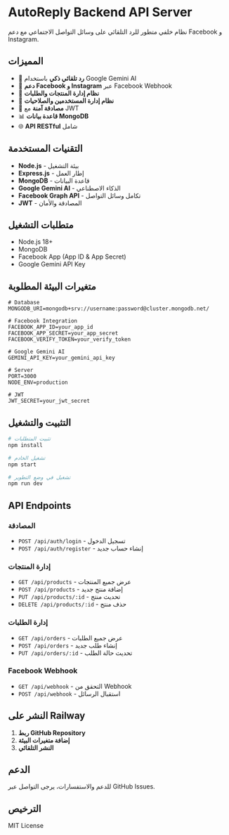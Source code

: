 # AutoReply Backend API Server

نظام خلفي متطور للرد التلقائي على وسائل التواصل الاجتماعي مع دعم Facebook و Instagram.

## المميزات

- 🤖 **رد تلقائي ذكي** باستخدام Google Gemini AI
- 📱 **دعم Facebook و Instagram** عبر Facebook Webhook
- 🛒 **نظام إدارة المنتجات والطلبات**
- 👥 **نظام إدارة المستخدمين والصلاحيات**
- 🔐 **مصادقة آمنة** مع JWT
- 📊 **قاعدة بيانات MongoDB**
- 🌐 **API RESTful** شامل

## التقنيات المستخدمة

- **Node.js** - بيئة التشغيل
- **Express.js** - إطار العمل
- **MongoDB** - قاعدة البيانات
- **Google Gemini AI** - الذكاء الاصطناعي
- **Facebook Graph API** - تكامل وسائل التواصل
- **JWT** - المصادقة والأمان

## متطلبات التشغيل

- Node.js 18+
- MongoDB
- Facebook App (App ID & App Secret)
- Google Gemini API Key

## متغيرات البيئة المطلوبة

```env
# Database
MONGODB_URI=mongodb+srv://username:password@cluster.mongodb.net/

# Facebook Integration
FACEBOOK_APP_ID=your_app_id
FACEBOOK_APP_SECRET=your_app_secret
FACEBOOK_VERIFY_TOKEN=your_verify_token

# Google Gemini AI
GEMINI_API_KEY=your_gemini_api_key

# Server
PORT=3000
NODE_ENV=production

# JWT
JWT_SECRET=your_jwt_secret
```

## التثبيت والتشغيل

```bash
# تثبيت المتطلبات
npm install

# تشغيل الخادم
npm start

# تشغيل في وضع التطوير
npm run dev
```

## API Endpoints

### المصادقة
- `POST /api/auth/login` - تسجيل الدخول
- `POST /api/auth/register` - إنشاء حساب جديد

### إدارة المنتجات
- `GET /api/products` - عرض جميع المنتجات
- `POST /api/products` - إضافة منتج جديد
- `PUT /api/products/:id` - تحديث منتج
- `DELETE /api/products/:id` - حذف منتج

### إدارة الطلبات
- `GET /api/orders` - عرض جميع الطلبات
- `POST /api/orders` - إنشاء طلب جديد
- `PUT /api/orders/:id` - تحديث حالة الطلب

### Facebook Webhook
- `GET /api/webhook` - التحقق من Webhook
- `POST /api/webhook` - استقبال الرسائل

## النشر على Railway

1. **ربط GitHub Repository**
2. **إضافة متغيرات البيئة**
3. **النشر التلقائي**

## الدعم

للدعم والاستفسارات، يرجى التواصل عبر GitHub Issues.

## الترخيص

MIT License
